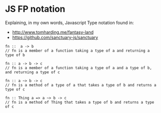 # JS FP notation
Explaining, in my own words, Javascript Type notation found in:

 - http://www.tomharding.me/fantasy-land
 - https://github.com/sanctuary-js/sanctuary
```
fn ::  a -> b
// fn is a member of a function taking a type of a and returning a type of b

fn :: a -> b -> c
// fn is a member of a function taking a type of a and a type of b, and returning a type of c

fn :: a ~> b -> c
// fn is a method of a type of a that takes a type of b and returns a type of c

fn :: Thing a => a ~> b -> c
// fn is a method of Thing that takes a type of b and returns a type of c
```
<!--stackedit_data:
eyJoaXN0b3J5IjpbLTc1Mjk0MzM3Ml19
-->